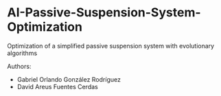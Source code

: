 # AI-Passive-Suspension-System-Optimization
Optimization of a simplified passive suspension system with evolutionary algorithms

Authors:
- Gabriel Orlando González Rodríguez
- David Areus Fuentes Cerdas
